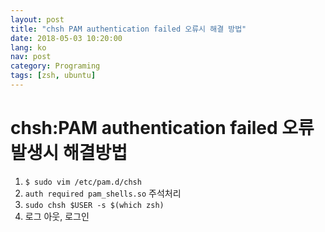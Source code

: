 ```yaml
---
layout: post
title: "chsh PAM authentication failed 오류시 해결 방법"
date: 2018-05-03 10:20:00
lang: ko
nav: post
category: Programing
tags: [zsh, ubuntu]
---
```


# chsh:PAM authentication failed 오류 발생시 해결방법


1. `$ sudo vim /etc/pam.d/chsh `
2. `auth required pam_shells.so` 주석처리
3. `sudo chsh $USER -s $(which zsh)`
4. 로그 아웃, 로그인


